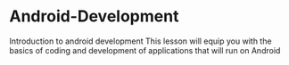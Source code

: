# Android-Development
Introduction to android development
This lesson will equip you with the basics of coding and development of applications that will run on Android
